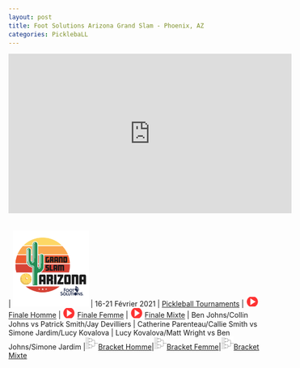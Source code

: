 ```yaml
---
layout: post
title: Foot Solutions Arizona Grand Slam - Phoenix, AZ
categories: PicklebaLL
---
```


<div class="videoWrapper">
    <iframe width="560" height="315" src="https://www.youtube.com/embed/uWi8bjed2XM" frameborder="0" allow="accelerometer; autoplay; clipboard-write; encrypted-media; gyroscope; picture-in-picture" allowfullscreen></iframe>
</div>

<br>

| <a href="https://www.ppatour.com/"><img src="/images/mesa-grand-slam_fs.png" alt="ppatour.com" width="150"/></a> | 16-21 Février 2021 | [Pickleball Tournaments](https://www.pickleballtournaments.com/tournamentinfo.pl?tid=4237)
| <img src="/images/play.png" width="25"/>  [Finale Homme](https://www.youtube.com/watch?v=ON-sCPSIN9I&t=28218s)   | <img src="/images/play.png" width="25"/>  [Finale Femme](https://www.youtube.com/watch?v=ON-sCPSIN9I&t=24693s)   | <img src="/images/play.png" width="25"/> [Finale Mixte](https://www.youtube.com/watch?v=UmJj1_xV4_Q&t=15405s)
| Ben Johns/Collin Johns vs Patrick Smith/Jay Devilliers | Catherine Parenteau/Callie Smith vs Simone Jardim/Lucy Kovalova | Lucy Kovalova/Matt Wright vs Ben Johns/Simone Jardim 
|<img src="/images/bracket.png" width="25"/>[Bracket Homme](https://www.pickleballtournaments.com/Tournaments/AZ/2021_Mesa/MDO_40.htm)|<img src="/images/bracket.png" width="25"/>[Bracket Femme](https://www.pickleballtournaments.com/Tournaments/AZ/2021_Mesa/WDO_36.htm)|<img src="/images/bracket.png" width="25"/>[Bracket Mixte](https://www.pickleballtournaments.com/Tournaments/AZ/2021_Mesa/MXDO_38.htm)    


